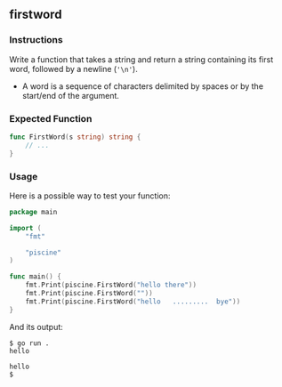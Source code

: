 ## firstword

### Instructions

Write a function that takes a string and return a string containing its first word, followed by a newline (`'\n'`).

- A word is a sequence of characters delimited by spaces or by the start/end of the argument.

### Expected Function

```go
func FirstWord(s string) string {
    // ...
}
```

### Usage

Here is a possible way to test your function:

```go
package main

import (
    "fmt"

    "piscine"
)

func main() {
    fmt.Print(piscine.FirstWord("hello there"))
    fmt.Print(piscine.FirstWord(""))
    fmt.Print(piscine.FirstWord("hello   .........  bye"))
}
```

And its output:

```console
$ go run .
hello

hello
$
```